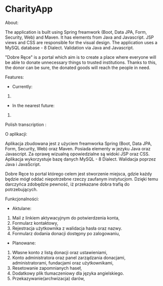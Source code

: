 # CharityApp

About:

The application is built using Spring freamwork (Boot, Data JPA, Form, Security, Web) and Maven. 
It has elements from Java and Javascript. 
JSP views and CSS are responsible for the visual design. 
The application uses a MySQL database - 8 Dialect.
Validation via Java and Javascript.

"Dobre Ręce" is a portal which aim is to create a place where everyone will be able to donate unnecessary things to trusted institutions. Thanks to this, the donor can be sure, the donated goods will reach the people in need.

Features:

- Currently:

1. 

- In the nearest future:

1.

Polish transcription :

O aplikacji:

Aplikacja zbudowana jest z użyciem freamworka Spring (Boot, Data JPA, Form, Security, Web) oraz Maven.
Posiada elementy w jezyku Java oraz Javascript.
Za oprawę wizualną opowiedzialne są widoki JSP oraz CSS.
Aplikacja wykorzystuje bazę danych  MySQL -  8 Dialect.
Walidacja poprzez Java i JavaScript.

Dobre Ręce to portal którego celem jest stworzenie miejsca, gdzie każdy będzie mógł oddać niepotrzebne rzeczy zaufanym instytucjom.
Dzięki temu darczyńca zdobędzie pewność, iż przekazane dobra trafią do potrzebujących.

Funkcjonalności:

- Aktulane:

1. Mail z linkiem aktywacyjnym do potwierdzenia konta,
2. Formularz kontaktowy,
3. Rejestracja użytkownika z walidacja hasła oraz nazwy.
4. Formularz dodania donacji dostępny po zalogowaniu,

- Planowane:

1. Własne konto z listą donacji oraz ustawieniami,
2. Konto administratora oraz panel zarządzania donacjami, administratorami, fundacjami oraz użytkownikami,
3. Resetowanie zapomnianych haseł,
4. Dodatkowy plik tlumaczeniowy dla języka angielskiego.
5. Przekazywanie(archwizacja) darów,
